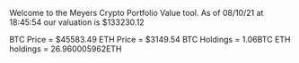 Welcome to the Meyers Crypto Portfolio Value tool. 
As of 08/10/21 at 18:45:54 our valuation is $133230.12 

BTC Price = $45583.49
 ETH Price = $3149.54
BTC Holdings = 1.06BTC
 ETH holdings = 26.960005962ETH 
